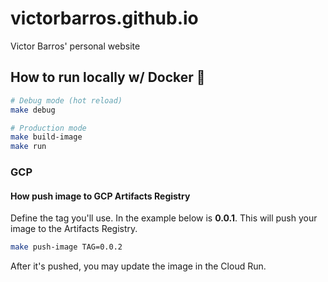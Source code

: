 # victorbarros.github.io

Victor Barros' personal website

## How to run locally w/ Docker 🐳

```sh
# Debug mode (hot reload)
make debug

# Production mode
make build-image
make run
```

### GCP

#### How push image to GCP Artifacts Registry

Define the tag you'll use. In the example below is **0.0.1**.
This will push your image to the Artifacts Registry.

```sh
make push-image TAG=0.0.2
```

After it's pushed, you may update the image in the Cloud Run.

